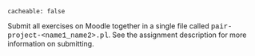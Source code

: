 ```
cacheable: false
```

Submit all exercises on Moodle together in a single file called
<span style="font-family: 'Courier New', Courier, 'Lucida Sans Typewriter', 'Lucida Typewriter', monospace;">pair-project-&lt;name1_name2&gt;.pl</span>. See the assignment description for more information on submitting.

